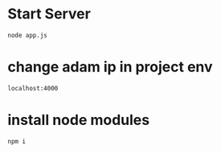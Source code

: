 # Start Server
```
node app.js
```

# change adam ip in project env
```
localhost:4000
```

# install node modules
```
npm i
```
